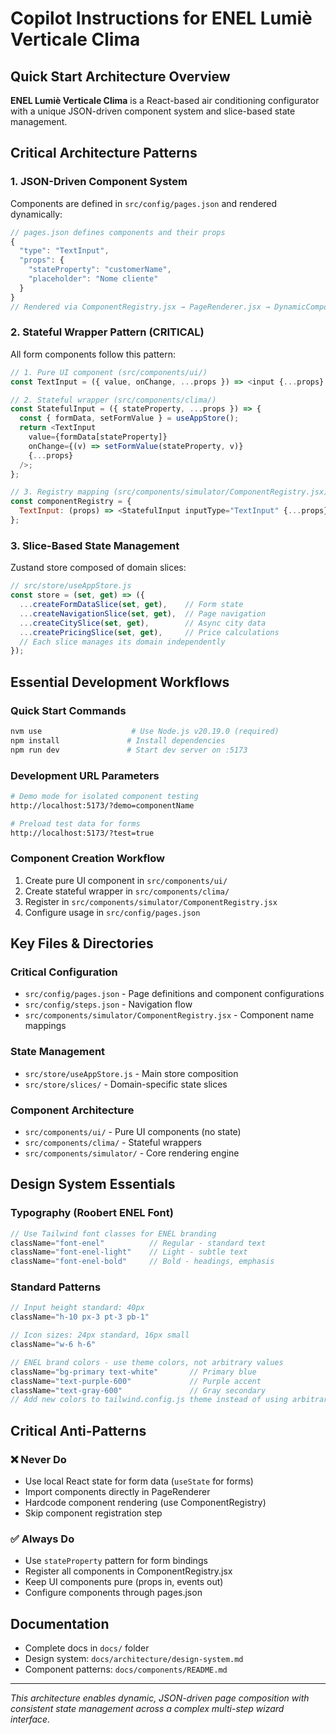 # Copilot Instructions for ENEL Lumiè Verticale Clima

## Quick Start Architecture Overview

**ENEL Lumiè Verticale Clima** is a React-based air conditioning configurator with a unique JSON-driven component system and slice-based state management.

## Critical Architecture Patterns

### 1. JSON-Driven Component System
Components are defined in `src/config/pages.json` and rendered dynamically:
```javascript
// pages.json defines components and their props
{
  "type": "TextInput",
  "props": {
    "stateProperty": "customerName",
    "placeholder": "Nome cliente"
  }
}
// Rendered via ComponentRegistry.jsx → PageRenderer.jsx → DynamicComponent.jsx
```

### 2. Stateful Wrapper Pattern (CRITICAL)
All form components follow this pattern:
```javascript
// 1. Pure UI component (src/components/ui/)
const TextInput = ({ value, onChange, ...props }) => <input {...props} />

// 2. Stateful wrapper (src/components/clima/) 
const StatefulInput = ({ stateProperty, ...props }) => {
  const { formData, setFormValue } = useAppStore();
  return <TextInput 
    value={formData[stateProperty]} 
    onChange={(v) => setFormValue(stateProperty, v)} 
    {...props} 
  />;
};

// 3. Registry mapping (src/components/simulator/ComponentRegistry.jsx)
const componentRegistry = {
  TextInput: (props) => <StatefulInput inputType="TextInput" {...props} />
};
```

### 3. Slice-Based State Management
Zustand store composed of domain slices:
```javascript
// src/store/useAppStore.js
const store = (set, get) => ({
  ...createFormDataSlice(set, get),    // Form state
  ...createNavigationSlice(set, get),  // Page navigation
  ...createCitySlice(set, get),        // Async city data
  ...createPricingSlice(set, get),     // Price calculations
  // Each slice manages its domain independently
});
```

## Essential Development Workflows

### Quick Start Commands
```bash
nvm use                    # Use Node.js v20.19.0 (required)
npm install               # Install dependencies
npm run dev               # Start dev server on :5173
```

### Development URL Parameters
```bash
# Demo mode for isolated component testing
http://localhost:5173/?demo=componentName

# Preload test data for forms
http://localhost:5173/?test=true
```

### Component Creation Workflow
1. Create pure UI component in `src/components/ui/`
2. Create stateful wrapper in `src/components/clima/`
3. Register in `src/components/simulator/ComponentRegistry.jsx`
4. Configure usage in `src/config/pages.json`

## Key Files & Directories

### Critical Configuration
- `src/config/pages.json` - Page definitions and component configurations
- `src/config/steps.json` - Navigation flow
- `src/components/simulator/ComponentRegistry.jsx` - Component name mappings

### State Management
- `src/store/useAppStore.js` - Main store composition
- `src/store/slices/` - Domain-specific state slices

### Component Architecture
- `src/components/ui/` - Pure UI components (no state)
- `src/components/clima/` - Stateful wrappers
- `src/components/simulator/` - Core rendering engine

## Design System Essentials

### Typography (Roobert ENEL Font)
```jsx
// Use Tailwind font classes for ENEL branding
className="font-enel"          // Regular - standard text
className="font-enel-light"    // Light - subtle text
className="font-enel-bold"     // Bold - headings, emphasis
```

### Standard Patterns
```jsx
// Input height standard: 40px
className="h-10 px-3 pt-3 pb-1"

// Icon sizes: 24px standard, 16px small
className="w-6 h-6"

// ENEL brand colors - use theme colors, not arbitrary values
className="bg-primary text-white"       // Primary blue
className="text-purple-600"             // Purple accent
className="text-gray-600"               // Gray secondary
// Add new colors to tailwind.config.js theme instead of using arbitrary values
```

## Critical Anti-Patterns

### ❌ Never Do
- Use local React state for form data (`useState` for forms)
- Import components directly in PageRenderer
- Hardcode component rendering (use ComponentRegistry)
- Skip component registration step

### ✅ Always Do
- Use `stateProperty` pattern for form bindings
- Register all components in ComponentRegistry.jsx
- Keep UI components pure (props in, events out)
- Configure components through pages.json

## Documentation
- Complete docs in `docs/` folder
- Design system: `docs/architecture/design-system.md`
- Component patterns: `docs/components/README.md`

---

*This architecture enables dynamic, JSON-driven page composition with consistent state management across a complex multi-step wizard interface.*